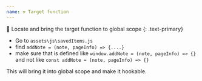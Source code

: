```yaml
---
name: ⚒️ Target function
---
```


👀 Locate and bring the target function to global scope
{: .text-primary}

- Go to `assets\js\savedItems.js` 
- find `addNote = (note, pageInfo) => {....}`
- make sure that is defined like `window.addNote = (note, pageInfo) => {}` and not like `const addNote = (note, pageInfo) => {}`

This will bring it into global scope and make it hookable.